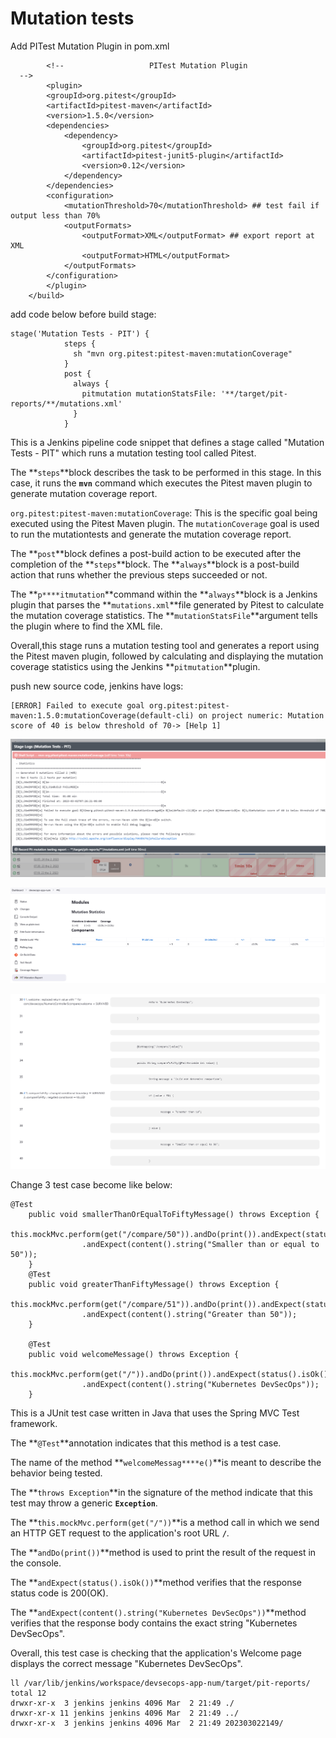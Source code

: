 # Mutation tests



Add PITest Mutation Plugin in pom.xml

```
        <!--                   PITest Mutation Plugin                   -->
        <plugin>
        <groupId>org.pitest</groupId>
        <artifactId>pitest-maven</artifactId>
        <version>1.5.0</version>
        <dependencies>
            <dependency>
                <groupId>org.pitest</groupId>
                <artifactId>pitest-junit5-plugin</artifactId>
                <version>0.12</version>
            </dependency>
        </dependencies>
        <configuration>
            <mutationThreshold>70</mutationThreshold> ## test fail if output less than 70%
            <outputFormats>
                <outputFormat>XML</outputFormat> ## export report at XML
                <outputFormat>HTML</outputFormat>
            </outputFormats>
        </configuration>
        </plugin>
    </build>
```



add code below before build stage:

```
stage('Mutation Tests - PIT') {
            steps {
              sh "mvn org.pitest:pitest-maven:mutationCoverage"
            }
            post {
              always {
                pitmutation mutationStatsFile: '**/target/pit-reports/**/mutations.xml'
              }
            }
```





This is a Jenkins pipeline code snippet that defines a stage called "Mutation Tests - PIT" which runs a mutation testing tool called Pitest.

The **`steps`**block describes the task to be performed in this stage. In this case, it runs the **`mvn`** command which executes the Pitest maven plugin to generate mutation coverage report.

`org.pitest:pitest-maven:mutationCoverage`: This is the specific goal being executed using the Pitest Maven plugin. The `mutationCoverage` goal is used to run the mutationtests and generate the mutation coverage report.

The **`post`**block defines a post-build action to be executed after the completion of the **`steps`**block. The **`always`**block is a post-build action that runs whether the previous steps succeeded or not.

The **`p****itmutation`**command within the **`always`**block is a Jenkins plugin that parses the **`mutations.xml`**file generated by Pitest to calculate the mutation coverage statistics. The **`mutationStatsFile`**argument tells the plugin where to find the XML file.

Overall,this stage runs a mutation testing tool and generates a report using the Pitest maven plugin, followed by calculating and displaying the mutation coverage statistics using the Jenkins **`pitmutation`**plugin.





push new source code, jenkins have logs:

```
[ERROR] Failed to execute goal org.pitest:pitest-maven:1.5.0:mutationCoverage(default-cli) on project numeric: Mutation score of 40 is below threshold of 70-> [Help 1]
```



![](../media/9.%20Mutation%20tests_1.png)



![](../media/9.%20Mutation%20tests_2.png)



![](../media/9.%20Mutation%20tests_3.png)



Change 3 test case become like below:

```
@Test
    public void smallerThanOrEqualToFiftyMessage() throws Exception {
        this.mockMvc.perform(get("/compare/50")).andDo(print()).andExpect(status().isOk())
                .andExpect(content().string("Smaller than or equal to 50"));
    }
    @Test
    public void greaterThanFiftyMessage() throws Exception {
        this.mockMvc.perform(get("/compare/51")).andDo(print()).andExpect(status().isOk())
                .andExpect(content().string("Greater than 50"));
    }
    
    @Test
    public void welcomeMessage() throws Exception {
        this.mockMvc.perform(get("/")).andDo(print()).andExpect(status().isOk())
                .andExpect(content().string("Kubernetes DevSecOps"));
    }
```



This is a JUnit test case written in Java that uses the Spring MVC Test framework.

The **`@Test`**annotation indicates that this method is a test case.

The name of the method **`welcomeMessag****e()`**is meant to describe the behavior being tested.

The **`throws Exception`**in the signature of the method indicate that this test may throw a generic **`Exception`**.

The **`this.mockMvc.perform(get("/"))`**is a method call in which we send an HTTP GET request to the application's root URL **`/`**.

The **`andDo(print())`**method is used to print the result of the request in the console.

The **`andExpect(status().isOk())`**method verifies that the response status code is 200(OK).

The **`andExpect(content().string("Kubernetes DevSecOps"))`**method verifies that the response body contains the exact string "Kubernetes DevSecOps".

Overall, this test case is checking that the application's Welcome page displays the correct message "Kubernetes DevSecOps".



```
ll /var/lib/jenkins/workspace/devsecops-app-num/target/pit-reports/
total 12
drwxr-xr-x  3 jenkins jenkins 4096 Mar  2 21:49 ./
drwxr-xr-x 11 jenkins jenkins 4096 Mar  2 21:49 ../
drwxr-xr-x  3 jenkins jenkins 4096 Mar  2 21:49 202303022149/
```









